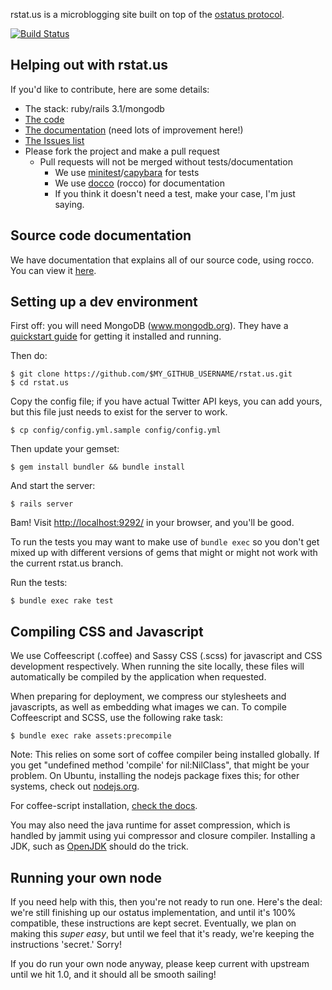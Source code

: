 rstat.us is a microblogging site built on top of the [ostatus
protocol](http://status.net/wiki/OStatus).

[![Build Status](https://secure.travis-ci.org/hotsh/rstat.us.png)](http://travis-ci.org/hotsh/rstat.us)

Helping out with rstat.us
-------------------------

If you'd like to contribute, here are some details:

- The stack: ruby/rails 3.1/mongodb
- [The code][code]
- [The documentation][docs] (need lots of improvement here!)
- [The Issues list][issues]
- Please fork the project and make a pull request
  - Pull requests will not be merged without tests/documentation
    - We use [minitest][minitest]/[capybara][capy] for tests
    - We use [docco][docco] (rocco) for documentation
    - If you think it doesn't need a test, make your case, I'm just saying.

[code]: http://github.com/hotsh/rstat.us
[docs]: http://hotsh.github.com/rstat.us/
[issues]: http://github.com/hotsh/rstat.us/issues
[minitest]: https://github.com/seattlerb/minitest
[capy]: https://github.com/jnicklas/capybara
[docco]: https://github.com/jashkenas/docco

Source code documentation
-------------------------

We have documentation that explains all of our source code, using rocco.
You can view it [here](http://hotsh.github.com/rstat.us/rstatus.html).


Setting up a dev environment
----------------------------

First off: you will need MongoDB (www.mongodb.org).  They have a [quickstart
guide][mongo-quickstart] for getting it installed and running.

Then do:

    $ git clone https://github.com/$MY_GITHUB_USERNAME/rstat.us.git
    $ cd rstat.us

Copy the config file; if you have actual Twitter API keys, you can add yours,
but this file just needs to exist for the server to work.

    $ cp config/config.yml.sample config/config.yml

Then update your gemset:

    $ gem install bundler && bundle install

And start the server:

    $ rails server

Bam! Visit <http://localhost:9292/> in your browser, and you'll be good.

To run the tests you may want to make use of `bundle exec` so you don't get
mixed up with different versions of gems that might or might not work with
the current rstat.us branch.

Run the tests:

    $ bundle exec rake test

[mongo-quickstart]: http://www.mongodb.org/display/DOCS/Quickstart

Compiling CSS and Javascript
----------------------------

We use Coffeescript (.coffee) and Sassy CSS (.scss) for javascript and CSS
development respectively. When running the site locally, these files will
automatically be compiled by the application when requested.

When preparing for deployment, we compress our stylesheets and javascripts, as
well as embedding what images we can. To compile Coffeescript and SCSS,
use the following rake task:

    $ bundle exec rake assets:precompile

Note: This relies on some sort of coffee compiler being installed globally. If
you get "undefined method 'compile' for nil:NilClass", that might be your
problem. On Ubuntu, installing the nodejs package fixes this; for other
systems, check out [nodejs.org][node].

For coffee-script installation, [check the docs][coffee-install].

You may also need the java runtime for asset compression, which is handled by
jammit using yui compressor and closure compiler. Installing a JDK, such as
[OpenJDK][openjdk] should do the trick.

[node]: http://nodejs.org
[coffee-install]: http://jashkenas.github.com/coffee-script/#installation
[openjdk]: http://openjdk.java.net/

Running your own node
---------------------

If you need help with this, then you're not ready to run one.
Here's the deal: we're still finishing up our ostatus implementation,
and until it's 100% compatible, these instructions are kept secret.
Eventually, we plan on making this _super easy_, but until we feel that
it's ready, we're keeping the instructions 'secret.' Sorry!

If you do run your own node anyway, please keep current with upstream
until we hit 1.0, and it should all be smooth sailing!
